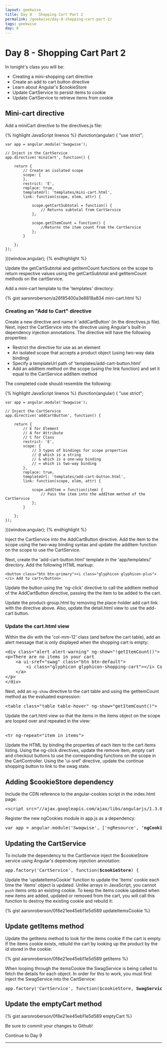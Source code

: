 ```yaml
---
layout: geekwise
title: Day 8 - Shopping Cart Part 2
permalink: /geekwise/day-8-shopping-cart-part-2/
tags: geekwise
day: 8
---
```


<h1>Day 8 - Shopping Cart Part 2</h1>

<p>In tonight's class you will be:</p>

<ul>
    <li>Creating a mini-shopping cart directive</li>
    <li>Create an add to cart button directive</li>
    <li>Learn about Angular's $cookieStore</li>
    <li>Update CartService to persist items to cookie</li>
    <li>Update CartService to retrieve items from cookie</li>
</ul>

<h2>Mini-cart directive</h2>

<p>Add a miniCart directive to the directives.js file:</p>

{% highlight JavaScript linenos %}
(function(angular) {
	"use strict";
 
	var app = angular.module('Swagwise');
 
	// Inject in the CartService
	app.directive('miniCart', function() {
 
		return {
			// Create an isolated scope
			scope: {
			},
			restrict: 'E',
			replace: true,
			templateUrl: 'templates/mini-cart.html',
			link: function(scope, elem, attr) {
 
				scope.getCartSubtotal = function() {
					// Returns subtotal from CartService
				};
 
				scope.getItemCount = function() {
					//Returns the item count from the CartService
				};
			}
 
		};
	});
 
})(window.angular);
{% endhighlight %}

<p>Update the getCartSubtotal and getItemCount functions on the scope to return respective values using the getCartSubtotal and getItemCount methods on the cartService.</p>

<p>Add a mini-cart template to the 'templates' directory:</p>

{% gist aaronroberson/a26f85400a3e8818a834 mini-cart.html %}

<h3>Creating an "Add to Cart" directive</h3>

<p>Create a new directive and name it 'addCartButton' (in the directives.js file).
    Next, inject the CartService into the directive using Angular's built-in dependency injection annotations.
    The directive will have the following properties:</p>
<ul>
    <li>Restrict the directive for use as an element</li>
    <li>An isolated scope that accepts a product object (using two-way data binding)</li>
    <li>Specify a templateUrl path of 'templates/add-cart-button.html'</li>
    <li>Add an addItem method on the scope (using the link function) and set it equal to the CartService addItem method</li>
</ul>
<p>The completed code should resemble the following:</p>

{% highlight JavaScript linenos %}
(function(angular) {
	"use strict";
	
	var app = angular.module('Swagwise');
	
	// Inject the CartService
	app.directive('addCartButton', function() {
	
		return {
			// E for Element
			// A for Attribute
			// C for Class
			restrict: 'E',
			scope: {
				// 3 types of bindings for scope properties
				// @ which is a string
				// & which is a one-way binding
				// = which is two-way binding
			},
			replace: true,
			templateUrl: 'templates/add-cart-button.html',
			link: function(scope, elem, attr) {
				
				scope.addItem = function(item) {
					// Pass the item into the addItem method of the CartService
				};
			}
		
		};
	});
 
})(window.angular);
{% endhighlight %}

<p>Inject the CartService into the AddCartButton directive. Add the item to the scope using the two-way binding syntax and update the addItem function on the scope to use the CartService.</p>

<p>Next, create the 'add-cart-button.html' template in the 'app/templates/' directory. Add the following HTML markup:</p>

    <button class="btn btn-primary"><i class="glyphicon glyphicon-plus"></i> Add to cart</button>

<p>Update the button using the 'ng-click' directive to call the addItem method of the AddCartButton directive, passing the the item to be added to the cart.</p>

<p>Update the product-group.html by removing the place-holder add cart link with the directive above. Also, update the detail.html view to use the add-cart button.</p>

<h3>Update the cart.html view</h3>

<p>Within the div with the 'col-mm-12' class (and before the cart table), add an alert message that is only displayed when the shopping cart is empty:</p>

<pre class="prettyprint lang-html">
&lt;div class=&quot;alert alert-warning&quot; ng-show=&quot;!getItemCount()&quot;&gt;
&lt;p&gt;There are no items in your cart
    &lt;a ui-sref=&quot;swag&quot; class=&quot;btn btn-default&quot;&gt;
        &lt;i class=&quot;glyphicon glyphicon-shopping-cart&quot;&gt;&lt;/i&gt; Continue Shopping
    &lt;/a&gt;
&lt;/p&gt;
&lt;/div&gt;
</pre>

<p>Next, add an <code>ng-show</code> directive to the cart table and using the getItemCount method as the evaluated expression:</p>

<pre class="prettyprint lang-html">
&lt;table class="table table-hover" ng-show="getItemCount()"&gt;
</pre>

<p>Update the cart.html view so that the items in the items object on the scope are looped over and repeated in the view:</p>

<pre class="prettyprint lang-html">
<!-- repeat of the items in the cart -->
&lt;tr ng-repeat="item in items"&gt;
</pre>

<p>Update the HTML by binding the properties of each item to the cart items listing.
    Using the ng-click directives, update the remove item, empty cart and checkout buttons to use the corresponding functions on the scope in the CartController.
Using the 'ui-sref' directive, update the continue shopping button to link to the swag state.</p>

<h2>Adding $cookieStore dependency</h2>

<p>Include the CDN reference to the angular-cookies script in the index.html page:</p>

<pre class="prettyprint">
&lt;script src="//ajax.googleapis.com/ajax/libs/angularjs/1.3.0-beta.11/angular-cookies.min.js"&gt;&lt;/script&gt;
</pre>

<p>Register the new ngCookies module in app.js as a dependency:</p>

<pre class="prettyprint">
var app = angular.module('Swagwise', ['ngResource', <strong>'ngCookies'</strong>, 'ui.router', 'ui.bootstrap']);
</pre>

<h2>Updating the CartService</h2>

<p>To include the dependency to the CartService inject the $cookieStore service using Angular's dependcey injection annotation:</p>
<pre class="prettyprint lang-javascript">
app.factory('CartService', function(<strong>$cookieStore</strong>) {
</pre>

<p>Update the 'updateItemsCookie' function to update the 'items' cookie each time the 'items' object is updated.
    Unlike arrays in JavaScript, you cannot <code>push</code> items onto an existing cookie.
    To keep the items cookie updated when new items are added, updated or removed from the cart, you will call this function to destroy the existing cookie and rebuild it:
</p>

{% gist aaronroberson/0f8e21ee45eb11e5d589 updateItemsCookie %}

<h2>Update getItems method</h2>

<p>Update the getItems method to look for the items cookie if the cart is empty. If the items cookie exists, rebuild the cart by looking up the product by the id stored in the cookie:</p>

{% gist aaronroberson/0f8e21ee45eb11e5d589 getItems %}

<p>When looping through the itemsCookie the SwagService is being called to fetch the details for each object.
    In order for this to work, you must first inject the SwagService into the CartService:</p>

<pre class="prettyprint lang-javascript">
app.factory('CartService', function($cookieStore, <strong>SwagService</strong>) {
</pre>

<h2>Update the emptyCart method</h2>

{% gist aaronroberson/0f8e21ee45eb11e5d589 emptyCart %}

<div class="alert alert-info">
    <p>Be sure to commit your changes to Github!</p>
</div>

<p><a ui-sref="geek.page({page_id: 9})" class="btn btn-default">Continue to Day 9</a></p>

<hr>

<div disqus="'geekwise0108'"></div>